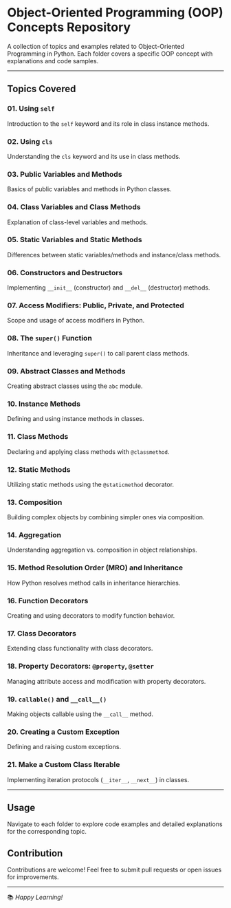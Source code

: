 # Object-Oriented Programming (OOP) Concepts Repository

A collection of topics and examples related to Object-Oriented Programming in Python. Each folder covers a specific OOP concept with explanations and code samples.

---

## Topics Covered

### 01. Using `self`
Introduction to the `self` keyword and its role in class instance methods.

### 02. Using `cls`
Understanding the `cls` keyword and its use in class methods.

### 03. Public Variables and Methods
Basics of public variables and methods in Python classes.

### 04. Class Variables and Class Methods
Explanation of class-level variables and methods.

### 05. Static Variables and Static Methods
Differences between static variables/methods and instance/class methods.

### 06. Constructors and Destructors
Implementing `__init__` (constructor) and `__del__` (destructor) methods.

### 07. Access Modifiers: Public, Private, and Protected
Scope and usage of access modifiers in Python.

### 08. The `super()` Function
Inheritance and leveraging `super()` to call parent class methods.

### 09. Abstract Classes and Methods
Creating abstract classes using the `abc` module.

### 10. Instance Methods
Defining and using instance methods in classes.

### 11. Class Methods
Declaring and applying class methods with `@classmethod`.

### 12. Static Methods
Utilizing static methods using the `@staticmethod` decorator.

### 13. Composition
Building complex objects by combining simpler ones via composition.

### 14. Aggregation
Understanding aggregation vs. composition in object relationships.

### 15. Method Resolution Order (MRO) and Inheritance
How Python resolves method calls in inheritance hierarchies.

### 16. Function Decorators
Creating and using decorators to modify function behavior.

### 17. Class Decorators
Extending class functionality with class decorators.

### 18. Property Decorators: `@property`, `@setter`
Managing attribute access and modification with property decorators.

### 19. `callable()` and `__call__()`
Making objects callable using the `__call__` method.

### 20. Creating a Custom Exception
Defining and raising custom exceptions.

### 21. Make a Custom Class Iterable
Implementing iteration protocols (`__iter__`, `__next__`) in classes.

---

## Usage
Navigate to each folder to explore code examples and detailed explanations for the corresponding topic.

## Contribution
Contributions are welcome! Feel free to submit pull requests or open issues for improvements.

--- 

📚 *Happy Learning!*